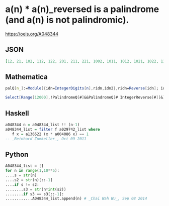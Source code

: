 # a\(n\) \* a\(n\)\_reversed is a palindrome \(and a\(n\) is not palindromic\)\.
https://oeis.org/A048344
## JSON
```JSON
[12, 21, 102, 112, 122, 201, 211, 221, 1002, 1011, 1012, 1021, 1022, 1101, 1102, 1112, 1121, 1201, 1202, 1211, 2001, 2011, 2012, 2021, 2101, 2102, 2111, 2201, 10002, 10011, 10012, 10021, 10022, 10102, 10111, 10112, 10121, 10202, 10211, 11001]
```
## Mathematica
```Mathematica
palQ[n_]:=Module[{idn=IntegerDigits[n],ridn,idn2},ridn=Reverse[idn]; idn2 = IntegerDigits[ n FromDigits[ridn]];idn!=ridn&&idn2==Reverse[idn2]]; Select[ Range[11100],palQ] (* _Harvey P. Dale_, Nov 05 2011 *)
```
```Mathematica
Select[Range[12000],!PalindromeQ[#]&&PalindromeQ[# IntegerReverse[#]]&] (* _Harvey P. Dale_, Jul 10 2023 *)
```
## Haskell
```Haskell
a048344 n = a048344_list !! (n-1)
a048344_list = filter f a029742_list where
   f x = a136522 (x * a004086 x) == 1
-- _Reinhard Zumkeller_, Oct 09 2011
```
## Python
```Python
A048344_list = []
for n in range(1,10**5):
....s = str(n)
....s2 = str(n)[::-1]
....if s != s2:
........s3 = str(n*int(s2))
........if s3 == s3[::-1]:
............A048344_list.append(n) # _Chai Wah Wu_, Sep 08 2014
```
